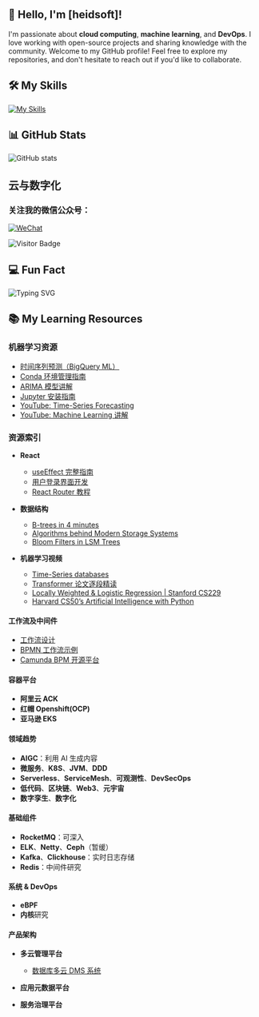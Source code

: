 ## 👋 Hello, I'm [heidsoft]!

I'm passionate about **cloud computing**, **machine learning**, and **DevOps**. I love working with open-source projects and sharing knowledge with the community. Welcome to my GitHub profile! Feel free to explore my repositories, and don't hesitate to reach out if you'd like to collaborate.

## 🛠️ My Skills

[![My Skills](https://skillicons.dev/icons?i=docker,aws,git,jenkins,kubernetes,elasticsearch,linux,maven,nginx,mysql,redis,java,bash,c,cpp,go,python,js,spring,rust,stackoverflow,sublime,sklearn,terraform,ts,ubuntu,vim,vscode,redhat,react,pytorch,npm,mongodb,html,babel,css,django,eclipse,fastapi,express,githubactions&theme=light)](https://skillicons.dev)

## 📊 GitHub Stats

![GitHub stats](https://github-readme-stats.vercel.app/api?username=heidsoft&show_icons=true&theme=light&count_private=true)

## 云与数字化
### 关注我的微信公众号：
[![WeChat](https://img.shields.io/badge/WeChat-%E4%BA%91%E4%B8%8E%E6%95%B0%E5%AD%97%E5%8C%96-green?style=for-the-badge&logo=wechat)](https://mp.weixin.qq.com/s?__biz=MzAxMTQwODY1MQ==&mid=2651572164&idx=1&sn=d2317091a7a95f91887264e02aaa7170&chksm=80bee3a0b7c96ab659db4373676361a5a4694545bf9d29590882ecae7b607185d6f9259da802&token=128556342&lang=zh_CN#rd)

![Visitor Badge](https://img.shields.io/badge/Visitors-Count-blue)

## 💻 Fun Fact

![Typing SVG](https://readme-typing-svg.herokuapp.com?lines=Hello+World!;I+love+coding!)

## 📚 My Learning Resources

### 机器学习资源

- [时间序列预测（BigQuery ML）](https://anttihavanko.medium.com/time-series-forecasting-for-prometheus-grafana-with-bigquery-ml-2154f7cd48b5)
- [Conda 环境管理指南](https://conda.io/projects/conda/en/latest/user-guide/tasks/manage-environments.html)
- [ARIMA 模型讲解](https://otexts.com/fpp2/arima.html)
- [Jupyter 安装指南](https://jupyter.org/install)
- [YouTube: Time-Series Forecasting](https://www.youtube.com/watch?v=exKkgQ1ovAk)
- [YouTube: Machine Learning 讲解](https://www.youtube.com/watch?v=7FBak9EShbQ)

### 资源索引

- **React**
  - [useEffect 完整指南](https://overreacted.io/zh-hans/a-complete-guide-to-useeffect/)
  - [用户登录界面开发](https://www.youtube.com/watch?v=PKwu15ldZ7k)
  - [React Router 教程](https://youtu.be/5s57C7leXc4?list=PL4cUxeGkcC9iVKmtNuCeIswnQ97in2GGf)
  
- **数据结构**
  - [B-trees in 4 minutes](https://www.youtube.com/watch?v=FgWbADOG44s)
  - [Algorithms behind Modern Storage Systems](https://www.youtube.com/watch?v=wxcCHvQeZ-U)
  - [Bloom Filters in LSM Trees](https://www.youtube.com/watch?v=em2j7sLhoyI)

- **机器学习视频**
  - [Time-Series databases](https://youtu.be/QVa8k36w0Ig)
  - [Transformer 论文逐段精读](https://www.youtube.com/watch?v=nzqlFIcCSWQ)
  - [Locally Weighted & Logistic Regression | Stanford CS229](https://www.youtube.com/watch?v=het9HFqo1TQ&list=PLoROMvodv4rMiGQp3WXShtMGgzqpfVfbU&index=3)
  - [Harvard CS50’s Artificial Intelligence with Python](https://www.youtube.com/watch?v=5NgNicANyqM)

#### 工作流及中间件

- [工作流设计](https://temporal.io/blog/workflow-engine-principles)
- [BPMN 工作流示例](https://demo.bpmn.io/)
- [Camunda BPM 开源平台](https://github.com/camunda/camunda-bpm-platform/tree/master)

#### 容器平台

- **阿里云 ACK**
- **红帽 Openshift(OCP)**
- **亚马逊 EKS**

#### 领域趋势

- **AIGC**：利用 AI 生成内容
- **微服务**、**K8S**、**JVM**、**DDD**
- **Serverless**、**ServiceMesh**、**可观测性**、**DevSecOps**
- **低代码**、**区块链**、**Web3**、**元宇宙**
- **数字孪生**、**数字化**

#### 基础组件

- **RocketMQ**：可深入
- **ELK**、**Netty**、**Ceph**（暂缓）
- **Kafka**、**Clickhouse**：实时日志存储
- **Redis**：中间件研究

#### 系统 & DevOps

- **eBPF**
- **内核**研究

#### 产品架构

- **多云管理平台**
  - [数据库多云 DMS 系统](https://mp.weixin.qq.com/s?__biz=MzU0ODg0OTIyNw==&mid=2247501352&idx=1&sn=ad2920245f907c558904db391777efb4&chksm=fbba550ccccddc1af2dab4e4f04572837d90adadf4a103c72937a4c62992cc0df6d621cdd0dd&token=1919588014&lang=zh_CN#rd)

- **应用元数据平台**
- **服务治理平台**



